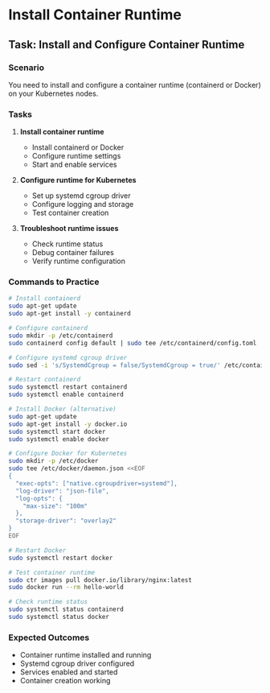 # Install Container Runtime

## Task: Install and Configure Container Runtime

### Scenario
You need to install and configure a container runtime (containerd or Docker) on your Kubernetes nodes.

### Tasks
1. **Install container runtime**
   - Install containerd or Docker
   - Configure runtime settings
   - Start and enable services

2. **Configure runtime for Kubernetes**
   - Set up systemd cgroup driver
   - Configure logging and storage
   - Test container creation

3. **Troubleshoot runtime issues**
   - Check runtime status
   - Debug container failures
   - Verify runtime configuration

### Commands to Practice
```bash
# Install containerd
sudo apt-get update
sudo apt-get install -y containerd

# Configure containerd
sudo mkdir -p /etc/containerd
sudo containerd config default | sudo tee /etc/containerd/config.toml

# Configure systemd cgroup driver
sudo sed -i 's/SystemdCgroup = false/SystemdCgroup = true/' /etc/containerd/config.toml

# Restart containerd
sudo systemctl restart containerd
sudo systemctl enable containerd

# Install Docker (alternative)
sudo apt-get update
sudo apt-get install -y docker.io
sudo systemctl start docker
sudo systemctl enable docker

# Configure Docker for Kubernetes
sudo mkdir -p /etc/docker
sudo tee /etc/docker/daemon.json <<EOF
{
  "exec-opts": ["native.cgroupdriver=systemd"],
  "log-driver": "json-file",
  "log-opts": {
    "max-size": "100m"
  },
  "storage-driver": "overlay2"
}
EOF

# Restart Docker
sudo systemctl restart docker

# Test container runtime
sudo ctr images pull docker.io/library/nginx:latest
sudo docker run --rm hello-world

# Check runtime status
sudo systemctl status containerd
sudo systemctl status docker
```

### Expected Outcomes
- Container runtime installed and running
- Systemd cgroup driver configured
- Services enabled and started
- Container creation working
